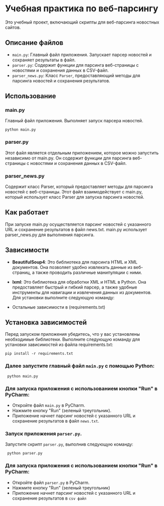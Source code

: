 # Учебная практика по веб-парсингу

Это учебный проект, включающий скрипты для веб-парсинга новостных сайтов.

## Описание файлов

- `main.py`: Главный файл приложения. Запускает парсер новостей и сохраняет результаты в файл.
- `parser.py`: Содержит функции для парсинга веб-страницы с новостями и сохранения данных в CSV-файл.
- `parser_news.py`: Класс `Parser`, предоставляющий методы для парсинга новостей и сохранения результатов.

## Использование

### main.py

Главный файл приложения. Выполняет запуск парсера новостей.

```
python main.py
```

### parser.py

Этот файл является отдельным приложением, которое можно запустить независимо от main.py. Он содержит функции для парсинга веб-страницы с новостями и сохранения данных в CSV-файл.


### parser_news.py

Содержит класс Parser, который предоставляет методы для парсинга новостей с веб-страницы. Этот файл взаимодействует с main.py, который использует класс Parser для запуска парсинга новостей.

## Как работает

При запуске main.py осуществляется парсинг новостей с указанного URL и сохранение результатов в файл news.txt. main.py использует parser_news.py для выполнения парсинга.

## Зависимости

- **BeautifulSoup4**: Это библиотека для парсинга HTML и XML документов. Она позволяет удобно извлекать данные из веб-страниц, а также проводить различные манипуляции с ними.


- **lxml**: Это библиотека для обработки XML и HTML в Python. Она предоставляет быстрый и гибкий парсер, а также удобные инструменты для навигации и извлечения данных из документов. Для установки выполните следующую команду:


- Остальные зависимости в (requirements.txt)

## Установка зависимостей

Перед запуском приложения убедитесь, что у вас установлены необходимые библиотеки. Выполните следующую команду для установки зависимостей из файла requirements.txt:

```
pip install -r requirements.txt
```

### Далее запустите главный файл `main.py` с помощью Python:

```
 python main.py
```

### Для запуска приложения с использованием кнопки "Run" в PyCharm:

- Откройте файл `main.py` в PyCharm.
- Нажмите кнопку "Run" (зеленый треугольник).
- Приложение начнет парсинг новостей с указанного URL и сохранение результатов в файл `news.txt`.

### Запуск приложения `parser.py`.

Запустите скрипт `parser.py`, выполнив следующую команду:

```
 python parser.py
```

### Для запуска приложения с использованием кнопки "Run" в PyCharm:

- Откройте файл `parser.py` в PyCharm.
- Нажмите кнопку "Run" (зеленый треугольник)
- Приложение начнет парсинг новостей с указанного URL и сохранение результатов в `csv файл`


